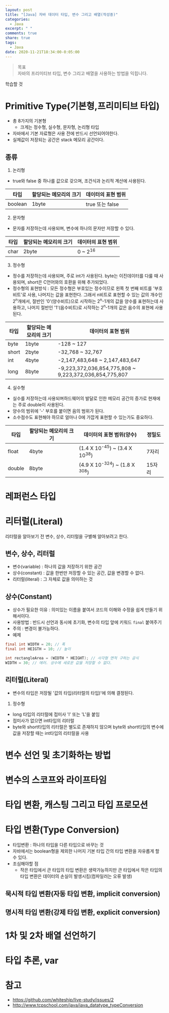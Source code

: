 ```yaml
---
layout: post
title: "[Java] 자바 데이터 타입, 변수 그리고 배열(작성중)"
categories:
  - Java
excerpt: " "
comments: true
share: true
tags:
  - Java
date: 2020-11-21T18:34:00-0:05:00
---
```


> 목표<br>자바의 프리미티브 타입, 변수 그리고 배열을 사용하는 방법을 익힙니다.

학습할 것

# Primitive Type(기본형,프리미티브 타입)

- 총 8가지의 기본형
  - 크게는 정수형, 실수형, 문자형, 논리형 타입
- 자바에서 기본 자료형은 사용 전에 반드시 선언되어야한다.
- 실제값이 저장되는 공간은 stack 메모리 공간이다.

## 종류

1. 논리형

- true와 false 중 하나를 값으로 갖으며, 조건식과 논리적 계산에 사용된다.

| 타입    | 할당되는 메모리의 크기 | 데이터의 표현 범위 |
| ------- | ---------------------- | ------------------ |
| boolean | 1byte                  | true 또는 false    |

2. 문자형

- 문자를 저장하는데 사용되며, 변수에 하나의 문자만 저장할 수 있다.

| 타입 | 할당되는 메모리의 크기 | 데이터의 표현 범위 |
| ---- | ---------------------- | ------------------ |
| char | 2byte                  | 0 ~ 2<sup>16</sup> |

3. 정수형

- 정수를 저장하는데 사용되며, 주로 int가 사용된다. byte는 이진데이터를 다룰 때 사용되며, short은 C언어와의 호환을 위해 추가되었다.
- 정수형의 표현방식 : 모든 정수형은 부호있는 정수이므로 왼쪽 첫 번째 비트를 '부호 비트'로 사용, 나머지는 값을 표현한다. 그래서 n비트로 표현할 수 있는 값의 개수인 2<sup>n</sup>개에서, 절반인 '0'(양수비트)으로 시작하는 2<sup>n</sup>-1개의 값을 양수를 표현하는데 사용하고, 나머지 절반인 '1'(음수비트)로 시작하는 2<sup>n</sup>-1개의 값은 음수의 표현에 사용된다.

| 타입  | 할당되는 메모리의 크기 | 데이터의 표현 범위                                     |
| ----- | ---------------------- | ------------------------------------------------------ |
| byte  | 1byte                  | -128 ~ 127                                             |
| short | 2byte                  | -32,768 ~ 32,767                                       |
| int   | 4byte                  | -2,147,483,648 ~ 2,147,483,647                         |
| long  | 8byte                  | -9,223,372,036,854,775,808 ~ 9,223,372,036,854,775,807 |

4. 실수형

- 실수를 저장하는데 사용되며하드웨어의 발달로 인한 메모리 공간의 증가로 현재에는 주로 double이 사용된다.
- 양수의 범위에 '-' 부호를 붙이면 음의 범위가 된다.
- 소수점수도 표현해야 하므로 얼마나 0에 가깝게 표현할 수 있는가도 중요하다.

| 타입   | 할당되는 메모리의 크기 | 데이터의 표현 범위(양수)                           | 정밀도 |
| ------ | ---------------------- | -------------------------------------------------- | ------ |
| float  | 4byte                  | (1.4 X 10<sup>-45</sup>) ~ (3.4 X 10<sup>38</sup>) | 7자리  |
| double | 8byte                  | (4.9 X 10<sup>-324</sup>) ~ (1.8 X <sup>308</sup>) | 15자리 |

# 레퍼런스 타입

# 리터럴(Literal)

리터럴을 알아보기 전 변수, 상수, 리터럴을 구별해 알아보려고 한다.

## 변수, 상수, 리터럴

- 변수(variable) : 하나의 값을 저장하기 위한 공간
- 상수(constant) : 값을 한번만 저장할 수 있는 공간, 값을 변경할 수 없다.
- 리터럴(literal) : 그 자체로 값을 의미하는 것

## 상수(Constant)

- 상수가 필요한 이유 : 의미있는 이름을 붙여서 코드의 이해와 수정을 쉽게 만들기 위해서이다.
- 사용방법 : 반드시 선언과 동시에 초기화, 변수의 타입 앞에 키워드 `final` 붙여주기
- 주의 : 변경이 불가능하다.
- 예제

```java
final int WIDTH = 20; // 폭
final int HEIGTH = 10; // 높이

int rectangleArea = (WIDTH * HEIGHT); // 사각형 면적 구하는 공식
WIDTH = 30; // 에러. 상수에 새로운 값을 저장할 수 없다.
```

## 리터럴(Literal)

- 변수의 타입은 저장될 '값의 타입(리터럴의 타입)'에 의해 결정된다.

1. 정수형

- long 타입의 리터럴에 접미사 'l' 또는 'L'을 붙임
- 접미사가 없으면 int타입의 리터럴
- byte와 short타입의 리터럴은 별도로 존재하지 않으며 byte와 short타입의 변수에 값을 저장할 때는 int타입의 리터럴을 사용

# 변수 선언 및 초기화하는 방법

# 변수의 스코프와 라이프타임

# 타입 변환, 캐스팅 그리고 타입 프로모션

# 타입 변환(Type Conversion)

- 타입변환 : 하나의 타입을 다른 타입으로 바꾸는 것
- 자바에서는 boolean형을 제외한 나머지 기본 타입 간의 타입 변환을 자유롭게 할 수 있다.
- 조심해야할 점
  - 작은 타입에서 큰 타입의 타입 변환은 생략가능하지만 큰 타입에서 작은 타입의 타입 변환은 데이터의 손실이 발생시킴(컴파일러는 오류 발생)

## 묵시적 타입 변환(자동 타입 변환, implicit conversion)

## 명시적 타입 변환(강제 타입 변환, explicit conversion)

# 1차 및 2차 배열 선언하기

# 타입 추론, var

# 참고

- <https://github.com/whiteship/live-study/issues/2>
- <http://www.tcpschool.com/java/java_datatype_typeConversion>
